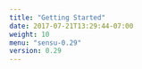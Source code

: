 ```yaml
---
title: "Getting Started"
date: 2017-07-21T13:29:44-07:00
weight: 10
menu: "sensu-0.29"
version: 0.29
---
```


